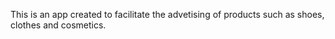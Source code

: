 This is an app created to facilitate the advetising of products
such as shoes, clothes and cosmetics. 
